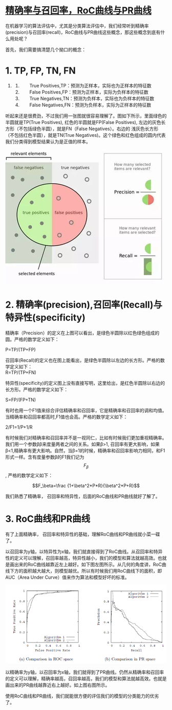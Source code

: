# [精确率与召回率，RoC曲线与PR曲线](http://www.cnblogs.com/pinard/p/5993450.html)

在机器学习的算法评估中，尤其是分类算法评估中，我们经常听到精确率\(precision\)与召回率\(recall\)，RoC曲线与PR曲线这些概念，那这些概念到底有什么用处呢？

首先，我们需要搞清楚几个拗口的概念：

# 1. TP, FP, TN, FN

1. 1. 　　True Positives,TP：预测为正样本，实际也为正样本的特征数
   2. 　　False Positives,FP：预测为正样本，实际为负样本的特征数
   3. 　　True Negatives,TN：预测为负样本，实际也为负样本的特征数
   4. 　　False Negatives,FN：预测为负样本，实际为正样本的特征数

听起来还是很费劲，不过我们用一张图就很容易理解了。图如下所示，里面绿色的半圆就是TP\(True Positives\), 红色的半圆就是FP\(False Positives\), 左边的灰色长方形（不包括绿色半圆），就是FN（False Negatives）。右边的 浅灰色长方形（不包括红色半圆），就是TN\(True Negatives\)。这个绿色和红色组成的圆内代表我们分类得到模型结果认为是正值的样本。

![](/images/metrics/1042406-20161024154443875-2037260202.jpg)

# 2. 精确率\(precision\),召回率\(Recall\)与特异性\(specificity\)

精确率（Precision）的定义在上图可以看出，是绿色半圆除以红色绿色组成的圆。严格的数学定义如下：

P=TP/\(TP+FP\)

召回率\(Recall\)的定义也在图上能看出，是绿色半圆除以左边的长方形。严格的数学定义如下：  
R=TP/\(TP+FN\)

特异性\(specificity\)的定义图上没有直接写明，这里给出，是红色半圆除以右边的长方形。严格的数学定义如下：

S=FP/\(FP+TN\)

有时也用一个F1值来综合评估精确率和召回率，它是精确率和召回率的调和均值。当精确率和召回率都高时,F1值也会高。严格的数学定义如下：

2/F1=1/P+1/R

有时候我们对精确率和召回率并不是一视同仁，比如有时候我们更加重视精确率。我们用一个参数ββ来度量两者之间的关系。如果β&gt;1, 召回率有更大影响，如果β&lt;1,精确率有更大影响。自然，当β=1的时候，精确率和召回率影响力相同，和F1形式一样。含有度量参数β的F1我们记为$$F_\beta$$, 严格的数学定义如下：

$$F_\beta=\frac {1+\beta^2*P*R}{\beta^2*P+R}$$

我们熟悉了精确率， 召回率和特异性，后面的RoC曲线和PR曲线就好了解了。

# 3. RoC曲线和PR曲线

有了上面精确率， 召回率和特异性的基础，理解RoC曲线和PR曲线就小菜一碟了。

以召回率为y轴，以特异性为x轴，我们就直接得到了RoC曲线。从召回率和特异性的定义可以理解，召回率越高，特异性越小，我们的模型和算法就越高效。也就是画出来的RoC曲线越靠近左上越好。如下图左图所示。从几何的角度讲，RoC曲线下方的面积越大越大，则模型越优。所以有时候我们用RoC曲线下的面积，即AUC（Area Under Curve）值来作为算法和模型好坏的标准。

![](/images/metrics/1042406-20161024164359046-1869944207.png)

以精确率为y轴，以召回率为x轴，我们就得到了PR曲线。仍然从精确率和召回率的定义可以理解，精确率越高，召回率越高，我们的模型和算法就越高效。也就是画出来的PR曲线越靠近右上越好。如上图右图所示。

使用RoC曲线和PR曲线，我们就能很方便的评估我们的模型的分类能力的优劣了。

